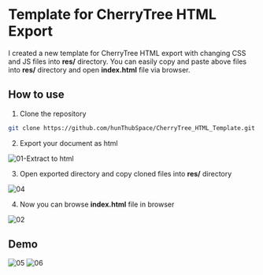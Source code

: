 # Template for CherryTree HTML Export

I created a new template for CherryTree HTML export with changing CSS and JS files into **res/** directory. You can easily copy and paste above files into **res/** directory and open **index.html** file via browser.

## How to use
1. Clone the repository
```bash
git clone https://github.com/hunThubSpace/CherryTree_HTML_Template.git
```

2. Export your document as html

  ![01-Extract to html](https://github.com/user-attachments/assets/cfce7b42-ff4f-4254-b0a5-31e4403f1662)

3. Open exported directory and copy cloned files into **res/** directory

  ![04](https://github.com/user-attachments/assets/ad530cfa-1d83-4e42-93cd-1e412f86d2a7)

4. Now you can browse **index.html** file in browser

  ![02](https://github.com/user-attachments/assets/d7e7429a-1aa4-4d55-a0ff-0273ca3582dc)

## Demo
  ![05](https://github.com/user-attachments/assets/744a650d-a566-47de-9b3c-f7d776abc589)
  ![06](https://github.com/user-attachments/assets/13edae1b-86eb-4bd2-9479-d0fb60736059)

